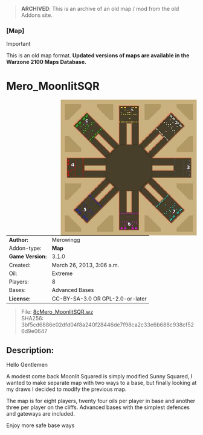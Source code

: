 > **ARCHIVED**: This is an archive of an old map / mod from the old Addons site.

### [Map]

> [!IMPORTANT]
> This is an old map format. **Updated versions of maps are available in the Warzone 2100 Maps Database.**

# Mero_MoonlitSQR

<img src="./preview.jpg" align="right" />

| | |
| - | - |
| __Author:__ | Merowingg |
| Addon-type: | __Map__ |
| __Game Version:__ | 3.1.0 |
| Created: | March 26, 2013, 3:06 a.m. |
| Oil: | Extreme |
| Players: | 8 |
| Bases: | Advanced Bases |
| __License:__ | CC-BY-SA-3.0 OR GPL-2.0-or-later |

> File: [8cMero_MoonlitSQR.wz](https://github.com/Warzone2100/old-addons-site/raw/main/assets/52/8cMero_MoonlitSQR.wz)  
> SHA256: 3bf5cd6886e02dfd04f8a240f28446de7f98ca2c33e6b688c938cf526d9e0647

## Description:

Hello Gentlemen  

A modest come back  Moonlit Squared is simply modified Sunny Squared, I wanted to make separate map with two ways to a base, but finally looking at my draws I decided to modify the previous map.

The map is for eight players, twenty four oils per player in base and another three per player on the cliffs. Advanced bases with the simplest defences and gateways are included.

Enjoy more safe base ways  



